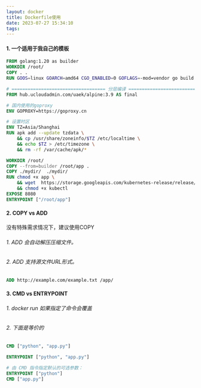 ```yaml
---
layout: docker
title: Dockerfile使用
date: 2023-07-27 15:34:10
tags:
---
```


#### 1. 一个适用于我自己的模板

```dockerfile
FROM golang:1.20 as builder
WORKDIR /root/
COPY . .
RUN GOOS=linux GOARCH=amd64 CGO_ENABLED=0 GOFLAGS=-mod=vendor go build -o hamster main.go

# =================================== 分层编译 ==============================================
FROM hub.ucloudadmin.com/uaek/alpine:3.9 AS final

# 国内使用的goproxy
ENV GOPROXY=https://goproxy.cn

# 设置时区
ENV TZ=Asia/Shanghai
RUN apk add --update tzdata \
    && cp /usr/share/zoneinfo/$TZ /etc/localtime \
    && echo $TZ > /etc/timezone \
    && rm -rf /var/cache/apk/*

WORKDIR /root/
COPY --from=builder /root/app .
COPY ./mydir/  ./mydir/
RUN chmod +x app \
    && wget  https://storage.googleapis.com/kubernetes-release/release/v1.14.7/bin/linux/amd64/kubectl \
    && chmod +x kubectl
EXPOSE 8080
ENTRYPOINT ["/root/app"]
```

#### 2. COPY vs ADD

没有特殊需求情况下，建议使用COPY

###### 1. ADD 会自动解压压缩文件。
  

###### 2. ADD 支持源文件URL形式。

```dockerfile
ADD http://example.com/example.txt /app/
```

#### 3. CMD vs ENTRYPOINT

###### 1. docker run 如果指定了命令会覆盖

###### 2. 下面是等价的
```dockerfile
CMD ["python", "app.py"]
```

```dockerfile
ENTRYPOINT ["python", "app.py"]
```

```dockerfile
# 由 CMD 指令指定默认的可选参数：
ENTRYPOINT ["python"]
CMD ["app.py"]
```